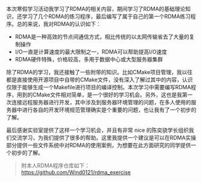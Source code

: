 本次寒假学习活动我学习了RDMA的相关内容，期间学习了RDMA的基础理论知识，还学习了几个RDMA的练习程序，最后编写了属于自己的第一个RDMA练习程序。总的来说，我对RDMA的认识如下：
- RDMA是一种高效的节点间通信方式，相比传统的以太网传输省去了大量的复制操作
- I/O一直是计算速度的最大限制之一，RDMA可以帮助提高I/O速度
- RDMA硬件特殊，价格较高，多用于数据中心或大型服务器集群

除了RDMA的学习，我还接触了一些附带的知识。比如CMake项目管理，我以往都是直接使用开源项目中自带的CMake文件，没有深入了解过其中的内容，认识仅限于能够生成一个Makefile进行项目的编译控制。本次学习中需要编写RDMA程序，用到的CMake文件相对简单，是一个很好的学习机会。另外，这也是我第一次连接远程服务器进行开发，其中涉及到服务器环境管理的问题，在多人使用的服务器中进行各自的开发环境规范管理确实是个重要的问题，也让我有了一个初步的了解。

最后感谢实验室提供了这样一个学习机会，并且有非常 nice 的陈奕骁学长组织我们交流学习，为我们提供了很多的帮助。这里我提供一个建议是可以在RDMA实操部分提供一些文件系统中对RDMA的使用案例，为想要在此方面研究的同学提供一个初步的了解。

>附本人RDMA程序仓库如下：https://github.com/Wind0121/rdma_exercise

